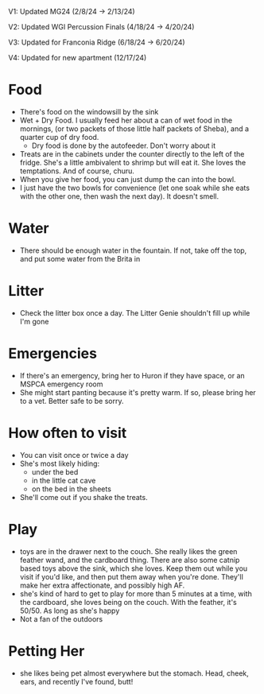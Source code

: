 
V1: Updated MG24 (2/8/24 -> 2/13/24)

V2: Updated WGI Percussion Finals (4/18/24 -> 4/20/24)

V3: Updated for Franconia Ridge (6/18/24 -> 6/20/24)

V4: Updated for new apartment (12/17/24)


# Food
- There's food on the windowsill by the sink
- Wet + Dry Food. I usually feed her about a can of wet food in the mornings,
  (or two packets of those little half packets of Sheba), and a quarter cup 
  of dry food.
  - Dry food is done by the autofeeder. Don't worry about it
- Treats are in the cabinets under the counter directly to the left of the
  fridge. She's a little ambivalent to shrimp but will eat it. She loves the
  temptations. And of course, churu.
- When you give her food, you can just dump the can into the bowl.
- I just have the two bowls for convenience (let one soak while she eats
  with the other one, then wash the next day). It doesn't smell.

# Water
- There should be enough water in the fountain. If not, take off the top, 
  and put some water from the Brita in

# Litter
- Check the litter box once a day. The Litter Genie shouldn't fill up while
  I'm gone

# Emergencies
- If there's an emergency, bring her to Huron if they have space, or an
MSPCA emergency room
- She might start panting because it's pretty warm. If so, please bring
  her to a vet. Better safe to be sorry.

# How often to visit
- You can visit once or twice a day
- She's most likely hiding:
  - under the bed
  - in the little cat cave
  - on the bed in the sheets
- She'll come out if you shake the treats.

# Play
- toys are in the drawer next to the couch. She really likes the green
  feather wand, and the cardboard thing. There are also some catnip
  based toys above the sink, which she loves. Keep them out while you visit
  if you'd like, and then put them away when you're done. They'll make
  her extra affectionate, and possibly high AF.
- she's kind of hard to get to play for more than 5 minutes at a time,
  with the cardboard, she loves being on the couch. With the feather,
  it's 50/50. As long as she's happy
- Not a fan of the outdoors

# Petting Her
- she likes being pet almost everywhere but the stomach. Head, cheek, ears,
and recently I've found, butt! 
